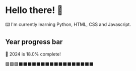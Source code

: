 # Hello there! 👋

⌨️ I'm currently learning Python, HTML, CSS and Javascript.

## Year progress bar

📅 2024 is 18.0% complete!

🟩🟩🟩⬛⬛⬛⬛⬛⬛⬛⬛⬛⬛⬛⬛⬛⬛⬛⬛⬛